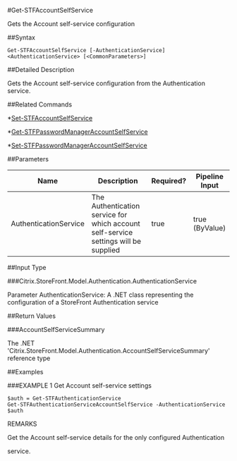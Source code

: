 #Get-STFAccountSelfService
Gets the Account self-service configuration
##Syntax
```Get-STFAccountSelfService [-AuthenticationService] <AuthenticationService> [<CommonParameters>]
```
##Detailed Description
Gets the Account self-service configuration from the Authentication service.
##Related Commands
*[Set-STFAccountSelfService](Set-STFAccountSelfService)
*[Get-STFPasswordManagerAccountSelfService](Get-STFPasswordManagerAccountSelfService)
*[Set-STFPasswordManagerAccountSelfService](Set-STFPasswordManagerAccountSelfService)
##Parameters
|Name|Description|Required?|Pipeline Input||--|--|--|--||AuthenticationService|The Authentication service for which account self-service settings will be supplied|true|true (ByValue)|##Input Type
###Citrix.StoreFront.Model.Authentication.AuthenticationService
Parameter AuthenticationService: A .NET class representing the configuration of a StoreFront Authentication service
##Return Values
###AccountSelfServiceSummary
The .NET 'Citrix.StoreFront.Model.Authentication.AccountSelfServiceSummary' reference type
##Examples
###EXAMPLE 1 Get Account self-service settings
```$auth = Get-STFAuthenticationService
Get-STFAuthenticationServiceAccountSelfService -AuthenticationService $auth
```
REMARKS
Get the Account self-service details for the only configured Authentication
service.
